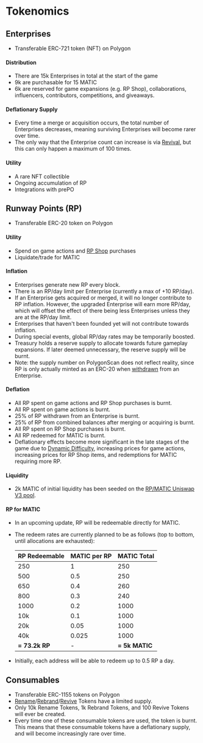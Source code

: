 # Tokenomics

## Enterprises

- Transferable ERC-721 token (NFT) on Polygon

#### Distribution

- There are 15k Enterprises in total at the start of the game
- 9k are purchasable for 15 MATIC
- 6k are reserved for game expansions (e.g. RP Shop), collaborations, influencers, contributors, competitions, and giveaways.

#### Deflationary Supply

- Every time a merge or acquisition occurs, the total number of Enterprises decreases, meaning surviving Enterprises will become rarer over time.
- The only way that the Enterprise count can increase is via [Revival](/acquisition-royale/gameplay/revive), but this can only happen a maximum of 100 times.

#### Utility

- A rare NFT collectible
- Ongoing accumulation of RP
- Integrations with prePO

## Runway Points (RP)

- Transferable ERC-20 token on Polygon

#### Utility

- Spend on game actions and [RP Shop](/acquisition-royale/gameplay/rp-shop) purchases
- Liquidate/trade for MATIC

#### Inflation

- Enterprises generate new RP every block.
- There is an RP/day limit per Enterprise (currently a max of +10 RP/day).
- If an Enterprise gets acquired or merged, it will no longer contribute to RP inflation. However, the upgraded Enterprise will earn more RP/day, which will offset the effect of there being less Enterprises unless they are at the RP/day limit.
- Enterprises that haven't been founded yet will not contribute towards inflation.
- During special events, global RP/day rates may be temporarily boosted.
- Treasury holds a reserve supply to allocate towards future gameplay expansions. If later deemed unnecessary, the reserve supply will be burnt.
- Note: the supply number on PolygonScan does not reflect reality, since RP is only actually minted as an ERC-20 when [withdrawn](/acquisition-royale/gameplay/withdraw-rp) from an Enterprise.

#### Deflation

- All RP spent on game actions and RP Shop purchases is burnt.
- All RP spent on game actions is burnt.
- 25% of RP withdrawn from an Enterprise is burnt.
- 25% of RP from combined balances after merging or acquiring is burnt.
- All RP spent on RP Shop purchases is burnt.
- All RP redeemed for MATIC is burnt.
- Deflationary effects become more significant in the late stages of the game due to [Dynamic Difficulty](/acquisition-royale/gameplay/compete#dynamic-difficulty), increasing prices for game actions, increasing prices for RP Shop items, and redemptions for MATIC requiring more RP.

#### Liquidity

- 2k MATIC of initial liquidity has been seeded on the [RP/MATIC Uniswap V3 pool](/acquisition-royale/useful-links#trading-pools).

#### RP for MATIC

- In an upcoming update, RP will be redeemable directly for MATIC.
- The redeem rates are currently planned to be as follows (top to bottom, until allocations are exhausted):

  | RP Redeemable | MATIC per RP | MATIC Total |
  | --- | --- | --- |
  | 250 | 1 | 250 |
  | 500 | 0.5 | 250 |
  | 650 | 0.4 | 260 |
  | 800 | 0.3 | 240 |
  | 1000 | 0.2 | 1000 |
  | 10k | 0.1 | 1000 |
  | 20k | 0.05 | 1000 |
  | 40k | 0.025 | 1000 |
  | **= 73.2k RP** | - | **= 5k MATIC** |
  
- Initially, each address will be able to redeem up to 0.5 RP a day.

## Consumables

- Transferable ERC-1155 tokens on Polygon
- [Rename](/acquisition-royale/customization/rename)/[Rebrand](/acquisition-royale/customization/rebrand)/[Revive](/acquisition-royale/gameplay/revive) Tokens have a limited supply.
- Only 10k Rename Tokens, 1k Rebrand Tokens, and 100 Revive Tokens will ever be created.
- Every time one of these consumable tokens are used, the token is burnt. This means that these consumable tokens have a deflationary supply, and will become increasingly rare over time.



